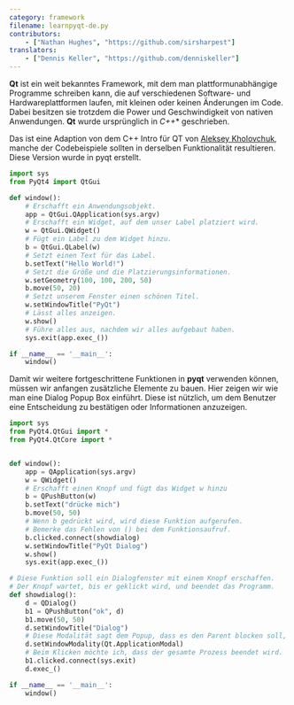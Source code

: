 ```yaml
---
category: framework
filename: learnpyqt-de.py
contributors:
    - ["Nathan Hughes", "https://github.com/sirsharpest"]
translators:
    - ["Dennis Keller", "https://github.com/denniskeller"]
---
```


**Qt** ist ein weit bekanntes Framework, mit dem man plattformunabhängige Programme schreiben kann,
die auf verschiedenen Software- und Hardwareplattformen laufen, mit kleinen oder keinen Änderungen im Code.
Dabei besitzen sie trotzdem die Power und Geschwindigkeit von nativen Anwendungen.
**Qt** wurde ursprünglich in *C++** geschrieben.

Das ist eine Adaption von dem C++ Intro für QT von [Aleksey Kholovchuk](https://github.com/vortexxx192),
manche der Codebeispiele sollten in derselben Funktionalität resultieren.
Diese Version wurde in pyqt erstellt.

```python
import sys
from PyQt4 import QtGui

def window():
	# Erschafft ein Anwendungsobjekt.
    app = QtGui.QApplication(sys.argv)
	# Erschafft ein Widget, auf dem unser Label platziert wird.
    w = QtGui.QWidget()
	# Fügt ein Label zu dem Widget hinzu.
    b = QtGui.QLabel(w)
	# Setzt einen Text für das Label.
    b.setText("Hello World!")
	# Setzt die Größe und die Platzierungsinformationen.
    w.setGeometry(100, 100, 200, 50)
    b.move(50, 20)
	# Setzt unserem Fenster einen schönen Titel.
    w.setWindowTitle("PyQt")
	# Lässt alles anzeigen.
    w.show()
	# Führe alles aus, nachdem wir alles aufgebaut haben.
    sys.exit(app.exec_())

if __name__ == '__main__':
    window()
```

Damit wir weitere fortgeschrittene Funktionen in **pyqt** verwenden können,
müssen wir anfangen zusätzliche Elemente zu bauen.
Hier zeigen wir wie man eine Dialog Popup Box einführt.
Diese ist nützlich, um dem Benutzer eine Entscheidung zu bestätigen oder Informationen anzuzeigen.

```python
import sys
from PyQt4.QtGui import *
from PyQt4.QtCore import *


def window():
    app = QApplication(sys.argv)
    w = QWidget()
    # Erschafft einen Knopf und fügt das Widget w hinzu
    b = QPushButton(w)
    b.setText("drücke mich")
    b.move(50, 50)
    # Wenn b gedrückt wird, wird diese Funktion aufgerufen.
    # Bemerke das Fehlen von () bei dem Funktionsaufruf.
    b.clicked.connect(showdialog)
    w.setWindowTitle("PyQt Dialog")
    w.show()
    sys.exit(app.exec_())

# Diese Funktion soll ein Dialogfenster mit einem Knopf erschaffen.
# Der Knopf wartet, bis er geklickt wird, und beendet das Programm.
def showdialog():
    d = QDialog()
    b1 = QPushButton("ok", d)
    b1.move(50, 50)
    d.setWindowTitle("Dialog")
    # Diese Modalität sagt dem Popup, dass es den Parent blocken soll, solange es aktiv ist.
    d.setWindowModality(Qt.ApplicationModal)
    # Beim Klicken möchte ich, dass der gesamte Prozess beendet wird.
    b1.clicked.connect(sys.exit)
    d.exec_()

if __name__ == '__main__':
    window()
```
